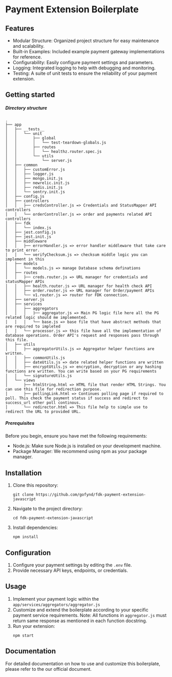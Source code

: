 # Payment Extension Boilerplate

## Features
- Modular Structure: Organized project structure for easy maintenance and scalability.
- Built-in Examples: Included example payment gateway implementations for reference.
- Configurability: Easily configure payment settings and parameters.
- Logging: Integrated logging to help with debugging and monitoring.
- Testing: A suite of unit tests to ensure the reliability of your payment extension.

## Getting started

##### Directory structure
```
.
├── app
│   ├── __tests__
│   │   └── unit
│   │       ├── global
│   │       │   └── test-teardown-globals.js
│   │       ├── routes
│   │       │   └── healthz.router.spec.js
│   │       └── utils
│   │           └── server.js
│   ├── common
│   │   ├── customError.js
│   │   ├── logger.js
│   │   ├── mongo.init.js
│   │   ├── newrelic.init.js
│   │   ├── redis.init.js
│   │   └── sentry.init.js
│   ├── config.js
│   ├── controllers
│   │   ├── credsController.js => Credentials and StatusMapper API controllers
│   │   └── orderController.js => order and payments related API controllers
│   ├── fdk
│   │   └── index.js
│   ├── jest.config.js
│   ├── jest.init.js
│   ├── middleware
│   │   ├── errorHandler.js => error handler middleware that take care to print error.
│   │   └── verifyChecksum.js => checksum middle logic you can implement in this
│   ├── models
│   │   └── models.js => manage Database schema definations
│   ├── routes
│   │   ├── creds.router.js => URL manager for credentials and statusMapper APIs
│   │   ├── health.router.js => URL manager for health check API
│   │   ├── order.router.js => URL manager for Order/payment APIs
│   │   └── v1.router.js => router for FDK connection.
│   ├── server.js
│   ├── services
│   │   ├── aggregators
│   │   │   ├── aggregator.js => Main PG logic file here all the PG related logic should me implemented.
│   │   │   └── base.js => base file that have abstract methods that are required to impleted
│   │   └── processor.js => this file have all the implementation of database operations. Order API's request and responses pass through this file.
│   ├── utils
│   │   ├── aggregatorUtils.js => Aggregator helper functions are written.
│   │   ├── commonUtils.js
│   │   ├── dateUtils.js => date related helper functions are written
│   │   ├── encryptUtils.js => encryption, decryption or any hashing functions are written. You can write based on your PG requirements
│   │   └── signatureUtils.js
│   └── views
│       ├── htmlString.html => HTML file that render HTML Strings. You can use this file for redirection purpose.
│       ├── pollingLink.html => Continues polling page if required to poll. This check the payment status if success and redirect to success_url other poll continous.
│       └── redirector.html => This file help to simple use to redirect the URL to provided URL.
```
##### Prerequisites
Before you begin, ensure you have met the following requirements:

- Node.js: Make sure Node.js is installed on your development machine.
- Package Manager: We recommend using npm as your package manager.


## Installation
1. Clone this repository:
    ```
    git clone https://github.com/gofynd/fdk-payment-extension-javascript
    ```
2. Navigate to the project directory:
    ```
    cd fdk-payment-extension-javascript
    ```
3. Install dependencies:
    ```
    npm install
    ```

## Configuration
1. Configure your payment settings by editing the `.env` file.
2. Provide necessary API keys, endpoints, or credentials.

## Usage
1. Implement your payment logic within the `app/services/aggregators/aggregator.js`
2. Customize and extend the boilerplate according to your specific payment service requirements.
    Note: All functions in `aggregator.js` must return same response as mentioned in each function docstring.
3. Run your extension:
    ```
    npm start
    ```

## Documentation
For detailed documentation on how to use and customize this boilerplate, please refer to the our official document.
